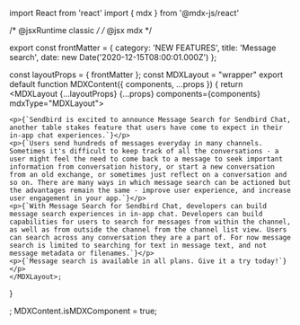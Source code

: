 
import React from 'react'
import { mdx } from '@mdx-js/react'

/* @jsxRuntime classic */
/* @jsx mdx */

export const frontMatter = {
  category: 'NEW FEATURES',
  title: 'Message search',
  date: new Date('2020-12-15T08:00:01.000Z')
};

const layoutProps = {
  frontMatter
};
const MDXLayout = "wrapper"
export default function MDXContent({
  components,
  ...props
}) {
  return <MDXLayout {...layoutProps} {...props} components={components} mdxType="MDXLayout">

    <p>{`Sendbird is excited to announce Message Search for Sendbird Chat, another table stakes feature that users have come to expect in their in-app chat experiences.`}</p>
    <p>{`Users send hundreds of messages everyday in many channels. Sometimes it's difficult to keep track of all the conversations - a user might feel the need to come back to a message to seek important information from conversation history, or start a new conversation from an old exchange, or sometimes just reflect on a conversation and so on. There are many ways in which message search can be actioned but the advantages remain the same - improve user experience, and increase user engagement in your app.`}</p>
    <p>{`With Message Search for Sendbird Chat, developers can build message search experiences in in-app chat. Developers can build capabilities for users to search for messages from within the channel, as well as from outside the channel from the channel list view. Users can search across any conversation they are a part of. For now message search is limited to searching for text in message text, and not message metadata or filenames.`}</p>
    <p>{`Message search is available in all plans. Give it a try today!`}</p>
    </MDXLayout>;
}

;
MDXContent.isMDXComponent = true;